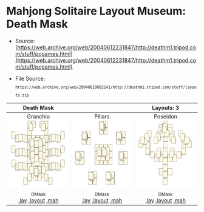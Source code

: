 # Mahjong Solitaire Layout Museum: Death Mask
* Source: [https://web.archive.org/web/20040612231847/http://deathm1.tripod.com/stuff/pcgames.html](https://web.archive.org/web/20040612231847/http://deathm1.tripod.com/stuff/pcgames.html)

* File Source:  
<sub>```https://web.archive.org/web/20040610002141/http://deathm1.tripod.com/stuff/layouts.zip```</sub>


|Death Mask||Layouts: 3|
|:--:|:--:|:--:|
|Granchio<br><img src="./granchio_2.svg" height="180" width="175"><br> <sub>DMask</sub> <br>[.lay](./granchio_2.lay)  [.layout](./granchio_2.layout)  [.mah](./granchio_2.mah) |Pillars<br><img src="./pillars_4.svg" height="180" width="175"><br> <sub>DMask</sub> <br>[.lay](./pillars_4.lay)  [.layout](./pillars_4.layout)  [.mah](./pillars_4.mah) |Poseidon<br><img src="./poseidon_2.svg" height="180" width="175"><br> <sub>DMask</sub> <br>[.lay](./poseidon_2.lay)  [.layout](./poseidon_2.layout)  [.mah](./poseidon_2.mah) |